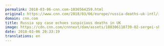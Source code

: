 ```yaml
---
permalink: 2018-03-06-cnn.com-1036564259.html
original: https://www.cnn.com/2018/03/06/europe/russia-deaths-uk-intl/index.html
domain: cnn.com
title: Russia spy case echoes suspicious deaths in UK
image: https://cdn.cnn.com/cnnnext/dam/assets/180306110739-02-sergei-skripal-file-restricted-super-tease.jpg
date: 2018-03-06 20:33:19
translations: en
---
```


